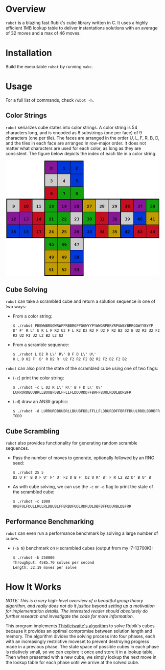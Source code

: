 # Overview

`rubot` is a blazing fast Rubik's cube library written in C. It uses a highly efficient 1MB lookup table to deliver instantations solutions with an average of 32 moves and a max of 46 moves.

# Installation

Build the executable `rubot` by running `make`.

# Usage

For a full list of commands, check `rubot -h`.


## Color Strings

`rubot` serializes cube states into color strings. A color string is 54 characters long, and is encoded as 6 substrings (one per face) of 9 characters (one per tile). The faces are arranged in the order U, L, F, R, B, D, and the tiles in each face are arranged in row-major order. It does not matter what characters are used for each color, as long as they are consistent. The figure below depicts the index of each tile in a color string:

<p align="center"><img alt="cube string encoding" src="cube-string.png" width="500"></p>

## Cube Solving

`rubot` can take a scrambled cube and return a solution sequence in one of two ways:
- From a color string:
    ```
    $ ./rubot PBBWWBRGGWRWPPRBBRGPPGGWYYPYWWGRPBRYRPGWBYBRRGGWYYBYYP
    D' F' R L' U R L F R2 U2 F L R2 D2 R2 F U2 F R2 B2 D2 B U2 R2 U2 F2 R2 U2 F2 U2 L2 B2 L2 U2
    ```
- From a scramble sequence: 
    ```
    $ ./rubot L D2 R L\' R\' B F D L\' U\'
    U L D U2 F' B' R D2 R' U2 F2 R2 F2 B2 R2 F2 D2 F2 B2
    ```

`rubot` can also print the state of the scrambled cube using one of two flags:
- (`-c`) print the color string:
    ```
    $ ./rubot -c L D2 R L\' R\' B F D L\' U\'
    LURRURDBUUBRLLBUUBFDBLFFLLFLDDURDDFFBRFFBUULRDDLBDRBFR
    ```

- (`-d`) draw an ANSII graphic:
    ```
    $ ./rubot -d LURRURDBUUBRLLBUUBFDBLFFLLFLDDURDDFFBRFFBUULRDDLBDRBFR
    TODO
    ```

## Cube Scrambling

`rubot` also provides functionality for generating random scramble sequences.

- Pass the number of moves to generate, optionally followed by an RNG seed:
    ```
    $ ./rubot 25 5
    D2 U F' B D F U' F' U' F2 D B F' D2 U R' B' F R L2 B2 D' B U' B'
    ```

- As with cube solving, we can use the `-c` or `-d` flag to print the state of the scrambled cube:
    ```
    $ ./rubot -c 1000
    URBFULFDULLRULRLDBUBLFFBRBDFUDLRDRUDLDBFBFFUDURBLDBFRR
    ```

## Performance Benchmarking

`rubot` can even run a performance benchmark by solving a large number of cubes.

- (`-b N`) benchmark on `N` scrambled cubes (output from my i7-13700K):
    ```
    $ ./rubot -b 250000
    Throughput: 4585.70 solves per second
    Length: 32.19 moves per solve
    ```

# How It Works

*NOTE: This is a very high-level overview of a beautiful group theory algorithm, and really does not do it justice beyond setting up a motivation for implementation details. The interested reader should absolutely do further research and investigate the code for more information.*

This program implements [Thistletwaite's algorithm](https://en.wikipedia.org/wiki/Optimal_solutions_for_Rubik%27s_Cube#Thistlethwaite's_algorithm) to solve Rubik's cubes because it provides an optimal compromise between solution length and memory. The algorithm divides the solving process into four phases, each with an increasingly restrictive moveset to prevent destroying progress made in a previous phase. The state space of possible cubes in each phase is relatively small, so we can explore it once and store it in a lookup table. Then when presented with a new cube, we simply lookup the next move in the lookup table for each phase until we arrive at the solved cube.

<!-- TODO: elaborate
- To achieve maximum performance, we encode cubes into 128-bits. This is critical because generating the lookup table requires exploring approximately 50 million cube states.

- To achieve maximum memory efficiency, we encode two enties per byte in the lookup table. This is possible because the depth cannot exceed 15 for any phase, so it can be encoded into 4 bits.

- other implementation details.
 -->
<!-- TODO: make pretty
# References

1. https://www.jaapsch.net/puzzles/thistle.htm

1. https://www.stefan-pochmann.info/spocc/other_stuff/tools/solver_thistlethwaite/solver_thistlethwaite_cpp.txt

1. https://www.stefan-pochmann.info/spocc/other_stuff/tools/solver_thistlethwaite/solver_thistlethwaite.txt

1. https://medium.com/@benjamin.botto/implementing-an-optimal-rubiks-cube-solver-using-korf-s-algorithm-bf750b332cf9

1. https://medium.com/@benjamin.botto/sequentially-indexing-permutations-a-linear-algorithm-for-computing-lexicographic-rank-a22220ffd6e3

1. https://stackoverflow.com/a/3143594/14043949

1. https://stackoverflow.com/a/66608800/14043949
 -->
